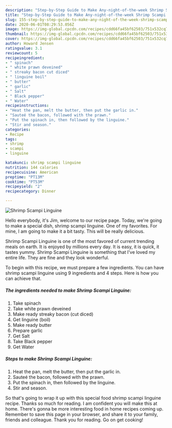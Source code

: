 ```yaml
---
description: "Step-by-Step Guide to Make Any-night-of-the-week Shrimp Scampi Linguine"
title: "Step-by-Step Guide to Make Any-night-of-the-week Shrimp Scampi Linguine"
slug: 155-step-by-step-guide-to-make-any-night-of-the-week-shrimp-scampi-linguine
date: 2020-06-01T08:29:53.056Z
image: https://img-global.cpcdn.com/recipes/cdd66fa45bf62503/751x532cq70/shrimp-scampi-linguine-recipe-main-photo.jpg
thumbnail: https://img-global.cpcdn.com/recipes/cdd66fa45bf62503/751x532cq70/shrimp-scampi-linguine-recipe-main-photo.jpg
cover: https://img-global.cpcdn.com/recipes/cdd66fa45bf62503/751x532cq70/shrimp-scampi-linguine-recipe-main-photo.jpg
author: Howard Jensen
ratingvalue: 3.1
reviewcount: 5
recipeingredient:
- " spinach"
- " white prawn deveined"
- " streaky bacon cut diced"
- " linguine boil"
- " butter"
- " garlic"
- " Salt"
- " Black pepper"
- " Water"
recipeinstructions:
- "Heat the pan, melt the butter, then put the garlic in."
- "Sauteé the bacon, followed with the prawn."
- "Put the spinach in, then followed by the linguine."
- "Stir and season."
categories:
- Recipe
tags:
- shrimp
- scampi
- linguine

katakunci: shrimp scampi linguine 
nutrition: 144 calories
recipecuisine: American
preptime: "PT13M"
cooktime: "PT53M"
recipeyield: "2"
recipecategory: Dinner

---
```



![Shrimp Scampi Linguine](https://img-global.cpcdn.com/recipes/cdd66fa45bf62503/751x532cq70/shrimp-scampi-linguine-recipe-main-photo.jpg)

Hello everybody, it's Jim, welcome to our recipe page. Today, we're going to make a special dish, shrimp scampi linguine. One of my favorites. For mine, I am going to make it a bit tasty. This will be really delicious.

Shrimp Scampi Linguine is one of the most favored of current trending meals on earth. It is enjoyed by millions every day. It is easy, it is quick, it tastes yummy. Shrimp Scampi Linguine is something that I've loved my entire life. They are fine and they look wonderful.




To begin with this recipe, we must prepare a few ingredients. You can have shrimp scampi linguine using 9 ingredients and 4 steps. Here is how you can achieve that.

<!--inarticleads1-->

##### The ingredients needed to make Shrimp Scampi Linguine:

1. Take  spinach
1. Take  white prawn deveined
1. Make ready  streaky bacon (cut diced)
1. Get  linguine (boil)
1. Make ready  butter
1. Prepare  garlic
1. Get  Salt
1. Take  Black pepper
1. Get  Water




<!--inarticleads2-->

##### Steps to make Shrimp Scampi Linguine:

1. Heat the pan, melt the butter, then put the garlic in.
1. Sauteé the bacon, followed with the prawn.
1. Put the spinach in, then followed by the linguine.
1. Stir and season.




So that's going to wrap it up with this special food shrimp scampi linguine recipe. Thanks so much for reading. I am confident you will make this at home. There's gonna be more interesting food in home recipes coming up. Remember to save this page in your browser, and share it to your family, friends and colleague. Thank you for reading. Go on get cooking!
